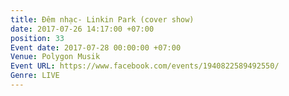 ```yaml
---
title: Đêm nhạc- Linkin Park (cover show)
date: 2017-07-26 14:17:00 +07:00
position: 33
Event date: 2017-07-28 00:00:00 +07:00
Venue: Polygon Musik
Event URL: https://www.facebook.com/events/1940822589492550/
Genre: LIVE
---
```


